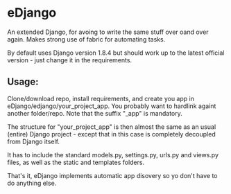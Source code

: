 # eDjango

An extended Django, for avoing to write the same stuff over oand over again. Makes strong use of fabric for automating tasks.

By default uses Django version 1.8.4 but should work up to the latest official version - just change it in the requirements.


Usage:
------

Clone/download repo, install requirements, and create you app in eDjango/edjango/your_project_app. You probably want to hardlink againt another folder/repo. Note that the suffix "_app" is mandatory.

The structure for "your_project_app" is then almost the same as an usual (entire) Django project - except that in this case is completely decoupled from Django itself.

It has to include the standard models.py, settings.py, urls.py and views.py files, as well as the static and templates folders. 

That's it, eDjango implements automatic app disovery so yo don't have to do anything else.

